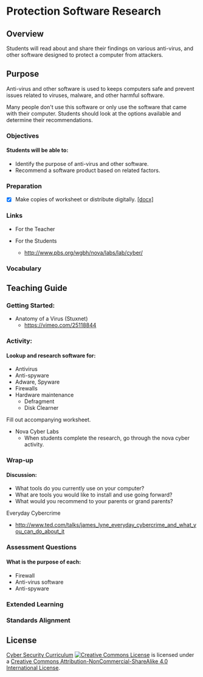 # Protection Software Research

## Overview
Students will read about and share their findings on various anti-virus, and other software designed to protect a computer from attackers.

## Purpose
Anti-virus and other software is used to keeps computers safe and prevent issues related to viruses, malware, and other harmful software.

Many people don't use this software or only use the software that came with their computer.  Students should look at the options available and determine their recommendations.

### Objectives
#### Students will be able to:
- Identify the purpose of anti-virus and other software.
- Recommend a software product based on related factors.

### Preparation
- [x] Make copies of worksheet or distribute digitally. [[docx]](docs/Antivirus_Software_Research.docx)

### Links
- For the Teacher

- For the Students
	- http://www.pbs.org/wgbh/nova/labs/lab/cyber/

### Vocabulary

## Teaching Guide
### Getting Started:
- Anatomy of a Virus (Stuxnet)
	- https://vimeo.com/25118844

### Activity:
#### Lookup and research software for:
- Antivirus
- Anti-spyware
- Adware, Spyware
- Firewalls
- Hardware maintenance
	- Defragment
	- Disk Clearner

Fill out accompanying worksheet.

- Nova Cyber Labs
	- When students complete the research, go through the nova cyber activity.

### Wrap-up
#### Discussion:
- What tools do you currently use on your computer?
- What are tools you would like to install and use going forward?
- What would you recommend to your parents or grand parents?

Everyday Cybercrime
- http://www.ted.com/talks/james_lyne_everyday_cybercrime_and_what_you_can_do_about_it

### Assessment Questions
#### What is the purpose of each:
- Firewall
- Anti-virus software
- Anti-spyware

### Extended Learning

### Standards Alignment

## License
[Cyber Security Curriculum](https://github.com/DerekBabb/CyberSecurity) <a rel="license" href="http://creativecommons.org/licenses/by-nc-sa/4.0/"><img alt="Creative Commons License" style="border-width:0" src="https://i.creativecommons.org/l/by-nc-sa/4.0/88x31.png" /></a> is licensed under a <a rel="license" href="http://creativecommons.org/licenses/by-nc-sa/4.0/">Creative Commons Attribution-NonCommercial-ShareAlike 4.0 International License</a>.
